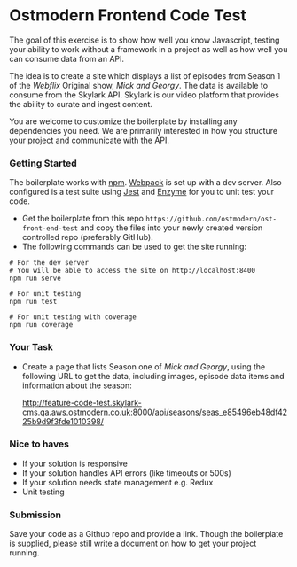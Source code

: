 # Ostmodern Frontend Code Test

The goal of this exercise is to show how well you know Javascript, testing your ability to work without a framework in a project as well as how well you can consume data from an API. 

The idea is to create a site which displays a list of episodes from Season 1 of the *Webflix* Original show, *Mick and Georgy*. The data is available to consume from the Skylark API. Skylark is our video platform that provides the ability to curate and ingest content. 

You are welcome to customize the boilerplate by installing any dependencies you need. We are primarily interested in how you structure your project and communicate with the API.

### Getting Started

The boilerplate works with [npm](https://docs.npmjs.com/). [Webpack](https://webpack.js.org/) is set up with a dev server. Also configured is a test suite using [Jest](https://facebook.github.io/jest/) and [Enzyme](https://github.com/airbnb/enzyme) for you to unit test your code.

- Get the boilerplate from this repo `https://github.com/ostmodern/ost-front-end-test` and copy the files into your newly created version controlled repo (preferably GitHub).
- The following commands can be used to get the site running:

```shell
# For the dev server
# You will be able to access the site on http://localhost:8400
npm run serve

# For unit testing
npm run test

# For unit testing with coverage
npm run coverage
```

### Your Task

- Create a page that lists Season one of *Mick and Georgy*, using the following URL to get the data, including images, episode data items and information about the season:

  http://feature-code-test.skylark-cms.qa.aws.ostmodern.co.uk:8000/api/seasons/seas_e85496eb48df4225b9d9f3fde1010398/

### Nice to haves

- If your solution is responsive
- If your solution handles API errors (like timeouts or 500s)
- If your solution needs state management e.g. Redux
- Unit testing

### Submission 

Save your code as a Github repo and provide a link. Though the boilerplate is supplied, please still write a document on how to get your project running.
